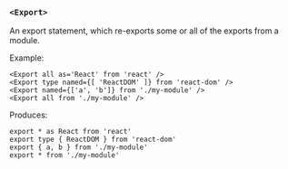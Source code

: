 ### `<Export>`

An export statement, which re-exports some or all of the exports from a module.

Example:

```tsx
<Export all as='React' from 'react' />
<Export type named={[ 'ReactDOM' ]} from 'react-dom' />
<Export named={['a', 'b']} from './my-module' />
<Export all from './my-module' />
```

Produces:

```tsx
export * as React from 'react'
export type { ReactDOM } from 'react-dom'
export { a, b } from './my-module'
export * from './my-module'
```
